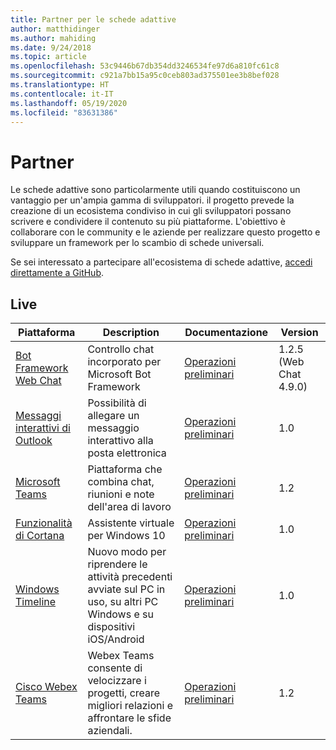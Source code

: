 ```yaml
---
title: Partner per le schede adattive
author: matthidinger
ms.author: mahiding
ms.date: 9/24/2018
ms.topic: article
ms.openlocfilehash: 53c9446b67db354dd3246534fe97d6a810fc61c8
ms.sourcegitcommit: c921a7bb15a95c0ceb803ad375501ee3b8bef028
ms.translationtype: HT
ms.contentlocale: it-IT
ms.lasthandoff: 05/19/2020
ms.locfileid: "83631386"
---
```

# <a name="partners"></a>Partner 

Le schede adattive sono particolarmente utili quando costituiscono un vantaggio per un'ampia gamma di sviluppatori. il progetto prevede la creazione di un ecosistema condiviso in cui gli sviluppatori possano scrivere e condividere il contenuto su più piattaforme. L'obiettivo è collaborare con le community e le aziende per realizzare questo progetto e sviluppare un framework per lo scambio di schede universali.

Se sei interessato a partecipare all'ecosistema di schede adattive, [accedi direttamente a GitHub](https://github.com/Microsoft/AdaptiveCards).

## <a name="live"></a>Live

Piattaforma | Description | Documentazione | Version
---------|-------------|---------------|---------
[Bot Framework Web Chat](https://github.com/Microsoft/BotFramework-WebChat)  | Controllo chat incorporato per Microsoft Bot Framework | [Operazioni preliminari](https://docs.microsoft.com/adaptive-cards/get-started/bots) | 1.2.5 (Web Chat 4.9.0)
[Messaggi interattivi di Outlook](https://docs.microsoft.com/outlook/actionable-messages/)  | Possibilità di allegare un messaggio interattivo alla posta elettronica | [Operazioni preliminari](https://docs.microsoft.com/outlook/actionable-messages/) | 1.0
[Microsoft Teams](https://products.office.com/microsoft-teams/group-chat-software) | Piattaforma che combina chat, riunioni e note dell'area di lavoro | [Operazioni preliminari](https://docs.microsoft.com/microsoftteams/platform/concepts/cards/cards-reference#adaptive-card) | 1.2
[Funzionalità di Cortana](https://docs.microsoft.com/cortana/skills/adaptive-cards) | Assistente virtuale per Windows 10 | [Operazioni preliminari](https://docs.microsoft.com/adaptive-cards/get-started/bots) | 1.0
[Windows Timeline](https://blogs.windows.com/windowsexperience/2017/12/19/announcing-windows-10-insider-preview-build-17063-pc/) | Nuovo modo per riprendere le attività precedenti avviate sul PC in uso, su altri PC Windows e su dispositivi iOS/Android | [Operazioni preliminari](https://docs.microsoft.com/adaptive-cards/get-started/windows) | 1.0
[Cisco Webex Teams](https://www.webex.com/team-collaboration.html) | Webex Teams consente di velocizzare i progetti, creare migliori relazioni e affrontare le sfide aziendali. | [Operazioni preliminari](https://developer.webex.com/docs/api/guides/cards) | 1.2

